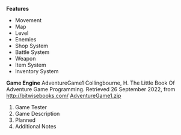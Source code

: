 
**Features**

* Movement
* Map
* Level
* Enemies
* Shop System
* Battle System
* Weapon
* Item System
* Inventory System

**Game Engine**
AdventureGame1
Collingbourne, H. The Little Book Of Adventure Game Programming. Retrieved 26 September 2022, from http://bitwisebooks.com/
[AdventureGame1.zip](uploads/ceac956ceab9514bbb6c66fb5a41e7a2/AdventureGame1.zip)

1. Game Tester
1. Game Description
1. Planned
1. Additional Notes